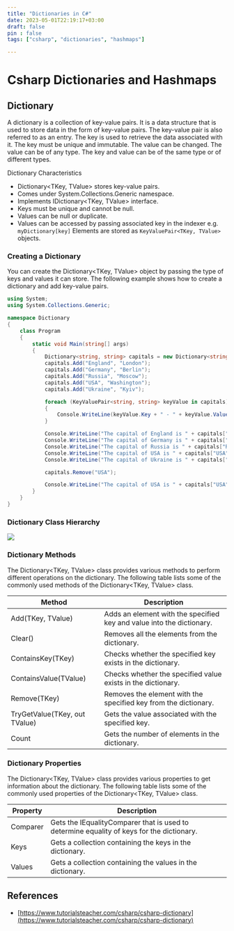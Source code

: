 ```yaml
---
title: "Dictionaries in C#"
date: 2023-05-01T22:19:17+03:00
draft: false
pin : false
tags: ["csharp", "dictionaries", "hashmaps"]

---
```


# Csharp Dictionaries and Hashmaps

## Dictionary

A dictionary is a collection of key-value pairs. It is a data structure that is used to store data in the form of key-value pairs. The key-value pair is also referred to as an entry. The key is used to retrieve the data associated with it. The key must be unique and immutable. The value can be changed. The value can be of any type. The key and value can be of the same type or of different types.

Dictionary Characteristics
- Dictionary<TKey, TValue> stores key-value pairs.
- Comes under System.Collections.Generic namespace.
- Implements IDictionary<TKey, TValue> interface.
- Keys must be unique and cannot be null.
- Values can be null or duplicate.
- Values can be accessed by passing associated key in the indexer 
e.g. ```myDictionary[key]``` Elements are stored as ```KeyValuePair<TKey, TValue>``` objects.

### Creating a Dictionary

You can create the Dictionary<TKey, TValue> object by passing the type of keys and values it can store. The following example shows how to create a dictionary and add key-value pairs.

```csharp
using System;
using System.Collections.Generic;

namespace Dictionary
{
    class Program
    {
        static void Main(string[] args)
        {
            Dictionary<string, string> capitals = new Dictionary<string, string>();
            capitals.Add("England", "London");
            capitals.Add("Germany", "Berlin");
            capitals.Add("Russia", "Moscow");
            capitals.Add("USA", "Washington");
            capitals.Add("Ukraine", "Kyiv");

            foreach (KeyValuePair<string, string> keyValue in capitals)
            {
                Console.WriteLine(keyValue.Key + " - " + keyValue.Value);
            }

            Console.WriteLine("The capital of England is " + capitals["England"]);
            Console.WriteLine("The capital of Germany is " + capitals["Germany"]);
            Console.WriteLine("The capital of Russia is " + capitals["Russia"]);
            Console.WriteLine("The capital of USA is " + capitals["USA"]);
            Console.WriteLine("The capital of Ukraine is " + capitals["Ukraine"]);

            capitals.Remove("USA");

            Console.WriteLine("The capital of USA is " + capitals["USA"]);
        }
    }
}
```

### Dictionary Class Hierarchy

![](https://www.tutorialsteacher.com/Content/images/csharp/generic-dictionary.png)

### Dictionary Methods

The Dictionary<TKey, TValue> class provides various methods to perform different operations on the dictionary. The following table lists some of the commonly used methods of the Dictionary<TKey, TValue> class.

| Method | Description |
| --- | --- |
| Add(TKey, TValue) | Adds an element with the specified key and value into the dictionary. |
| Clear() | Removes all the elements from the dictionary. |
| ContainsKey(TKey) | Checks whether the specified key exists in the dictionary. |
| ContainsValue(TValue) | Checks whether the specified value exists in the dictionary. |
| Remove(TKey) | Removes the element with the specified key from the dictionary. |
| TryGetValue(TKey, out TValue) | Gets the value associated with the specified key. |
| Count | Gets the number of elements in the dictionary. |

### Dictionary Properties

The Dictionary<TKey, TValue> class provides various properties to get information about the dictionary. The following table lists some of the commonly used properties of the Dictionary<TKey, TValue> class.

| Property | Description |
| --- | --- |
| Comparer | Gets the IEqualityComparer<T> that is used to determine equality of keys for the dictionary. |
| Keys | Gets a collection containing the keys in the dictionary. |
| Values | Gets a collection containing the values in the dictionary. |


## References

- [https://www.tutorialsteacher.com/csharp/csharp-dictionary](https://www.tutorialsteacher.com/csharp/csharp-dictionary)